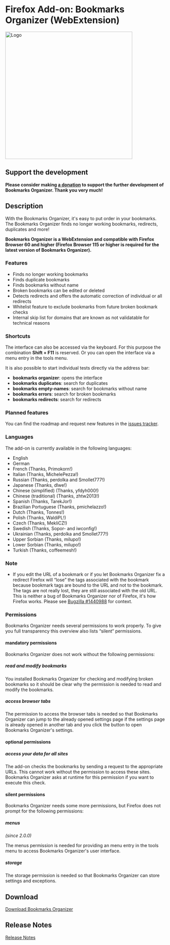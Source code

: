 # Firefox Add-on: Bookmarks Organizer (WebExtension)

<img src="src/images/logo-large.png" alt="Logo" width="400" border="0" />

## Support the development

**Please consider making [a donation](https://www.paypal.com/paypalme/agenedia/) to support the further development of
Bookmarks Organizer. Thank you very much!**

## Description

With the Bookmarks Organizer, it's easy to put order in your bookmarks. The Bookmarks Organizer finds no longer working
bookmarks, redirects, duplicates and more!

**Bookmarks Organizer is a WebExtension and compatible with Firefox Browser 60 and higher (Firefox Browser 115 or
higher is required for the latest version of Bookmarks Organizer).**

### Features

- Finds no longer working bookmarks
- Finds duplicate bookmarks
- Finds bookmarks without name
- Broken bookmarks can be edited or deleted
- Detects redirects and offers the automatic correction of individual or all redirects
- Whitelist feature to exclude bookmarks from future broken bookmark checks
- Internal skip list for domains that are known as not validatable for technical reasons

### Shortcuts

The interface can also be accessed via the keyboard. For this purpose the combination **Shift + F11** is reserved. Or
you can open the interface via a menu entry in the tools menu.

It is also possible to start individual tests directly via the address bar:

- **bookmarks organizer**: opens the interface
- **bookmarks duplicates**: search for duplicates
- **bookmarks empty-names**: search for bookmarks without name
- **bookmarks errors**: search for broken bookmarks
- **bookmarks redirects**: search for redirects

### Planned features

You can find the roadmap and request new features in the
[issues tracker](https://github.com/cadeyrn/bookmarks-organizer/issues).

### Languages

The add-on is currently available in the following languages:

- English
- German
- French (Thanks, Primokorn!)
- Italian (Thanks, MichelePezza!)
- Russian (Thanks, perdolka and Smollet777!)
- Japanese (Thanks, dlwe!)
- Chinese (simplified) (Thanks, yfdyh000!)
- Chinese (traditional) (Thanks, zhtw2013!)
- Spanish (Thanks, TarekJor!)
- Brazilian Portuguese (Thanks, pmichelazzo!)
- Dutch (Thanks, Tonnes!)
- Polish (Thanks, WaldiPL!)
- Czech (Thanks, MekliCZ!)
- Swedish (Thanks, Sopor- and iwconfig!)
- Ukrainian (Thanks, perdolka and Smollet777!)
- Upper Sorbian (Thanks, milupo!)
- Lower Sorbian (Thanks, milupo!)
- Turkish (Thanks, coffeemesh!)

### Note

- If you edit the URL of a bookmark or if you let Bookmarks Organizer fix a redirect Firefox will “lose” the tags
  associated with the bookmark because bookmark tags are bound to the URL and not to the bookmark. The tags are not
  really lost, they are still associated with the old URL. This is neither a bug of Bookmarks Organizer nor of Firefox,
  it's how Firefox works. Please see [Bugzilla #1440988](https://bugzilla.mozilla.org/show_bug.cgi?id=1440988#c2) for
  context.

### Permissions

Bookmarks Organizer needs several permissions to work properly. To give you full transparency this overview also lists
“silent“ permissions.

#### mandatory permissions

Bookmarks Organizer does not work without the following permissions:

##### read and modify bookmarks

You installed Bookmarks Organizer for checking and modifying broken bookmarks so it should be clear why the permission
is needed to read and modify the bookmarks.

##### access browser tabs

The permission to access the browser tabs is needed so that Bookmarks Organizer can jump to the already opened settings
page if the settings page is already opened in another tab and you click the button to open Bookmarks Organizer's
settings.

#### optional permissions

##### access your data for all sites

The add-on checks the bookmarks by sending a request to the appropriate URLs. This cannot work without the permission
to access these sites. Bookmarks Organizer asks at runtime for this permission if you want to execute this check.

#### silent permissions

Bookmarks Organizer needs some more permissions, but Firefox does not prompt for the following permissions:

##### menus
_(since 2.0.0)_

The menus permission is needed for providing an menu entry in the tools menu to access Bookmarks Organizer's user
interface.

##### storage

The storage permission is needed so that Bookmarks Organizer can store settings and exceptions.

## Download

[Download Bookmarks Organizer](https://addons.mozilla.org/en-US/firefox/addon/bookmarks-organizer/)

## Release Notes

[Release Notes](CHANGELOG.md "Release Notes")
